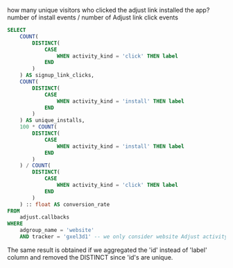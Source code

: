 how many unique visitors who clicked the adjust link installed the app?
number of install events / number of Adjust link click events

```sql
SELECT
	COUNT(
		DISTINCT(
			CASE
				WHEN activity_kind = 'click' THEN label
			END
		)
	) AS signup_link_clicks,
	COUNT(
		DISTINCT(
			CASE
				WHEN activity_kind = 'install' THEN label
			END
		)
	) AS unique_installs,
	100 * COUNT(
		DISTINCT(
			CASE
				WHEN activity_kind = 'install' THEN label
			END
		)
	) / COUNT(
		DISTINCT(
			CASE
				WHEN activity_kind = 'click' THEN label
			END
		)
	) :: float AS conversion_rate
FROM
	adjust.callbacks 
WHERE 
	adgroup_name = 'website'
	AND tracker = 'gxel3d1' -- we only consider website Adjust activity (this actually makes no difference for the given bindle data set)
```

The same result is obtained if we aggregated the 'id' instead of 'label' column and removed the DISTINCT since 'id's are unique.